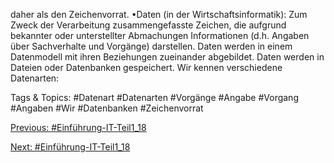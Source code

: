 daher als den Zeichenvorrat.
•Daten (in der Wirtschaftsinformatik): Zum Zweck der Verarbeitung zusammengefasste Zeichen, die aufgrund 
bekannter oder unterstellter Abmachungen Informationen (d.h. Angaben über Sachverhalte und Vorgänge) 
darstellen. Daten werden in einem Datenmodell mit ihren Beziehungen zueinander abgebildet. Daten 
werden in Dateien oder Datenbanken gespeichert. Wir kennen verschiedene Datenarten:

   Tags & Topics:
   #Datenart
   #Datenarten
   #Vorgänge
   #Angabe
   #Vorgang
   #Angaben
   #Wir
   #Datenbanken
   #Zeichenvorrat

[Previous: #Einführung-IT-Teil1_18](Einführung-IT-Teil1_18.md)

[Next: #Einführung-IT-Teil1_18](Einführung-IT-Teil1_18.md)